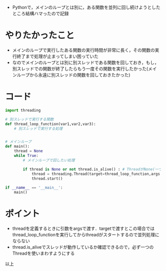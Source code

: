 - Pythonで，メインのループとは別に，ある関数を並列に回し続けようとしたところ結構ハマったので記録
# やりたかったこと
- メインのループで実行したある関数の実行時間が非常に長く，その関数の実行終了まで処理が止まってしまい困っていた
- なのでメインのループとは別に別スレッドである関数を回しておき，もし，別スレッドでの関数が終了したらもう一度その関数を実行したかった(メインループから永遠に別スレッドの関数を回しておきたかった)
# コード
```python
import threading

# 別スレッドで実行する関数
def thread_loop_function(var1,var2,var3):
    # 別スレッドで実行する処理


# メインループ       
def main():
    thread = None
    while True:
        # メインループで回したい処理

        if thread is None or not thread.is_alive() : # ThreadがNone(一つも立っていない)もしくはThreadが全く動いてなかったら
            thread = threading.Thread(target=thread_loop_function,args = (var1,var2,var3))
            thread.start()
               
if __name__ == '__main__':
    main()

```

# ポイント
- threadを定義するときに引数をargsで渡す．targetで渡すとこの場合ではthread_loop_functionを実行してからthreadがスタートするので並列処理にならない
- thread.is_aliveでスレッドが動作しているか確認できるので，必ず一つのThreadを使いまわすようにする


以上
